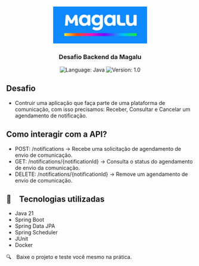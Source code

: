 <p align="center" width="100%">
    <img width="50%" src="https://github.com/buildrun-tech/buildrun-desafio-backend-magalu/blob/main/images/logo-magalu.png"> 
</p>


<h3 align="center">
  Desafio Backend da Magalu
</h3>

<p align="center">

  <img alt="Language: Java" src="https://img.shields.io/badge/language-java-green">
  <img alt="Version: 1.0" src="https://img.shields.io/badge/version-1.0-yellowgreen">

</p>

## Desafio
- Contruir uma aplicação que faça parte de uma plataforma de comunicação, com isso precisamos: Receber, Consultar e Cancelar um agendamento de notificação.

## Como interagir com a API?
- POST: /notifications -> Recebe uma solicitação de agendamento de envio de comunicação.
- GET: /notifications/{notificationId} -> Consulta o status do agendamento de envio da comunicação.
- DELETE: /notifications/{notificationId} -> Remove um agendamento de envio de comunicação.

## :rocket: Tecnologias utilizadas

* Java 21
* Spring Boot
* Spring Data JPA
* Spring Scheduler
* JUnit
* Docker

:mag: Baixe o projeto e teste você mesmo na prática.

